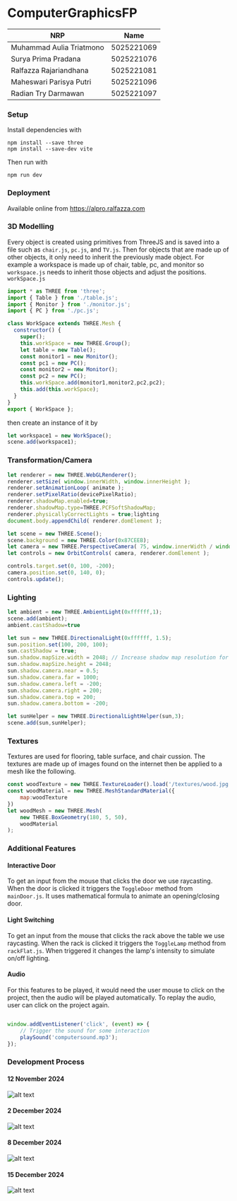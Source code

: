 # ComputerGraphicsFP

| NRP | Name |
|-|-|
| Muhammad Aulia Triatmono | 5025221069 |
| Surya Prima Pradana | 5025221076 |
| Ralfazza Rajariandhana | 5025221081 |
| Maheswari Parisya Putri | 5025221096 |
| Radian Try Darmawan | 5025221097 |

### Setup
Install dependencies with
```
npm install --save three
npm install --save-dev vite
```
Then run with
```
npm run dev
```

### Deployment
Available online from https://alpro.ralfazza.com

### 3D Modelling
Every object is created using primitives from ThreeJS and is saved into a file such as <code>chair.js</code>, <code>pc.js</code>, and <code>TV.js</code>. Then for objects that are made up of other objects, it only need to inherit the previously made object. For example a workspace is made up of chair, table, pc, and monitor so <code>workspace.js</code> needs to inherit those objects and adjust the positions.
<code>workSpace.js</code>

```js
import * as THREE from 'three';
import { Table } from './table.js';
import { Monitor } from './monitor.js';
import { PC } from './pc.js';

class WorkSpace extends THREE.Mesh {
  constructor() {
    super();
    this.workSpace = new THREE.Group();
    let table = new Table();
    const monitor1 = new Monitor();
    const pc1 = new PC();
    const monitor2 = new Monitor();
    const pc2 = new PC();
    this.workSpace.add(monitor1,monitor2,pc2,pc2);
    this.add(this.workSpace);
  }
}
export { WorkSpace };
```

then create an instance of it by
```js
let workspace1 = new WorkSpace();
scene.add(workspace1);
```

### Transformation/Camera
```js
let renderer = new THREE.WebGLRenderer();
renderer.setSize( window.innerWidth, window.innerHeight );
renderer.setAnimationLoop( animate );
renderer.setPixelRatio(devicePixelRatio);
renderer.shadowMap.enabled=true;
renderer.shadowMap.type=THREE.PCFSoftShadowMap;
renderer.physicallyCorrectLights = true;lighting
document.body.appendChild( renderer.domElement );

let scene = new THREE.Scene();
scene.background = new THREE.Color(0x87CEEB);
let camera = new THREE.PerspectiveCamera( 75, window.innerWidth / window.innerHeight, 0.1, 1000 );
let controls = new OrbitControls( camera, renderer.domElement );

controls.target.set(0, 100, -200);
camera.position.set(0, 140, 0);
controls.update();
```

### Lighting
```js
let ambient = new THREE.AmbientLight(0xffffff,1);
scene.add(ambient);
ambient.castShadow=true

let sun = new THREE.DirectionalLight(0xffffff, 1.5);
sun.position.set(100, 200, 100);
sun.castShadow = true;
sun.shadow.mapSize.width = 2048; // Increase shadow map resolution for sharper shadows
sun.shadow.mapSize.height = 2048;
sun.shadow.camera.near = 0.5;
sun.shadow.camera.far = 1000;
sun.shadow.camera.left = -200;
sun.shadow.camera.right = 200;
sun.shadow.camera.top = 200;
sun.shadow.camera.bottom = -200;

let sunHelper = new THREE.DirectionalLightHelper(sun,3);
scene.add(sun,sunHelper);
```

### Textures
Textures are used for flooring, table surface, and chair cussion. The textures are made up of images found on the internet then be applied to a mesh like the following.
```js
const woodTexture = new THREE.TextureLoader().load('/textures/wood.jpg');
const woodMaterial = new THREE.MeshStandardMaterial({
    map:woodTexture
})
let woodMesh = new THREE.Mesh(
    new THREE.BoxGeometry(180, 5, 50),
    woodMaterial
);
```

### Additional Features
#### Interactive Door
To get an input from the mouse that clicks the door we use raycasting. When the door is clicked it triggers the <code>ToggleDoor</code> method from <code>mainDoor.js</code>. It uses mathematical formula to animate an opening/closing door.

#### Light Switching
To get an input from the mouse that clicks the rack above the table we use raycasting. When the rack is clicked it triggers the <code>ToggleLamp</code> method from <code>rackFlat.js</code>. When triggered it changes the lamp's intensity to simulate on/off lighting.

#### Audio
For this features to be played, it would need the user mouse to click on the project, then the audio will be played automatically. To replay the audio, user can click on the project again. 
```js

window.addEventListener('click', (event) => {
    // Trigger the sound for some interaction
    playSound('computersound.mp3');
});

```


### Development Process
#### 12 November 2024
![alt text](image.png)

#### 2 December 2024
![alt text](image-1.png)

#### 8 December 2024
![alt text](image-2.png)

#### 15 December 2024
![alt text](image-3.png)